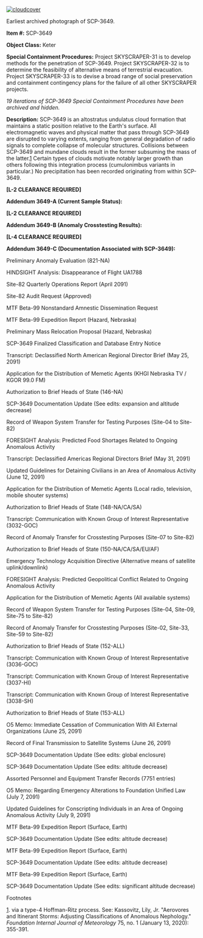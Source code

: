 [![cloudcover](http://scp-wiki.wdfiles.com/local--resized-images/scp-3649/cloudcover/medium.jpg)](http://scp-wiki.wdfiles.com/local--files/scp-3649/cloudcover)

Earliest archived photograph of SCP-3649.

**Item #:** SCP-3649

**Object Class:** Keter

**Special Containment Procedures:** Project SKYSCRAPER-31 is to develop methods for the penetration of SCP-3649. Project SKYSCRAPER-32 is to determine the feasibility of alternative means of terrestrial evacuation. Project SKYSCRAPER-33 is to devise a broad range of social preservation and containment contingency plans for the failure of all other SKYSCRAPER projects.

_19 iterations of SCP-3649 Special Containment Procedures have been archived and hidden._

**Description:** SCP-3649 is an altostratus undulatus cloud formation that maintains a static position relative to the Earth's surface. All electromagnetic waves and physical matter that pass through SCP-3649 are disrupted to varying extents, ranging from general degradation of radio signals to complete collapse of molecular structures. Collisions between SCP-3649 and mundane clouds result in the former subsuming the mass of the latter.[1](javascript:;) Certain types of clouds motivate notably larger growth than others following this integration process (cumulonimbus variants in particular.) No precipitation has been recorded originating from within SCP-3649.

**\[L-2 CLEARANCE REQUIRED\]**

**Addendum 3649-A (Current Sample Status):**

**\[L-2 CLEARANCE REQUIRED\]**

**Addendum 3649-B (Anomaly Crosstesting Results):**

**\[L-4 CLEARANCE REQUIRED\]**

**Addendum 3649-C (Documentation Associated with SCP-3649):**

Preliminary Anomaly Evaluation (821-NA)

HINDSIGHT Analysis: Disappearance of Flight UA1788

Site-82 Quarterly Operations Report (April 2091)

Site-82 Audit Request (Approved)

MTF Beta-99 Nonstandard Amnestic Dissemination Request

MTF Beta-99 Expedition Report (Hazard, Nebraska)

Preliminary Mass Relocation Proposal (Hazard, Nebraska)

SCP-3649 Finalized Classification and Database Entry Notice

Transcript: Declassified North American Regional Director Brief (May 25, 2091)

Application for the Distribution of Memetic Agents (KHGI Nebraska TV / KGOR 99.0 FM)

Authorization to Brief Heads of State (146-NA)

SCP-3649 Documentation Update (See edits: expansion and altitude decrease)

Record of Weapon System Transfer for Testing Purposes (Site-04 to Site-82)

FORESIGHT Analysis: Predicted Food Shortages Related to Ongoing Anomalous Activity

Transcript: Declassified Americas Regional Directors Brief (May 31, 2091)

Updated Guidelines for Detaining Civilians in an Area of Anomalous Activity (June 12, 2091)

Application for the Distribution of Memetic Agents (Local radio, television, mobile shouter systems)

Authorization to Brief Heads of State (148-NA/CA/SA)

Transcript: Communication with Known Group of Interest Representative (3032-GOC)

Record of Anomaly Transfer for Crosstesting Purposes (Site-07 to Site-82)

Authorization to Brief Heads of State (150-NA/CA/SA/EU/AF)

Emergency Technology Acquisition Directive (Alternative means of satellite uplink/downlink)

FORESIGHT Analysis: Predicted Geopolitical Conflict Related to Ongoing Anomalous Activity

Application for the Distribution of Memetic Agents (All available systems)

Record of Weapon System Transfer for Testing Purposes (Site-04, Site-09, Site-75 to Site-82)

Record of Anomaly Transfer for Crosstesting Purposes (Site-02, Site-33, Site-59 to Site-82)

Authorization to Brief Heads of State (152-ALL)

Transcript: Communication with Known Group of Interest Representative (3036-GOC)

Transcript: Communication with Known Group of Interest Representative (3037-HI)

Transcript: Communication with Known Group of Interest Representative (3038-SH)

Authorization to Brief Heads of State (153-ALL)

O5 Memo: Immediate Cessation of Communication With All External Organizations (June 25, 2091)

Record of Final Transmission to Satellite Systems (June 26, 2091)

SCP-3649 Documentation Update (See edits: global enclosure)

SCP-3649 Documentation Update (See edits: altitude decrease)

Assorted Personnel and Equipment Transfer Records (7751 entries)

O5 Memo: Regarding Emergency Alterations to Foundation Unified Law (July 7, 2091)

Updated Guidelines for Conscripting Individuals in an Area of Ongoing Anomalous Activity (July 9, 2091)

MTF Beta-99 Expedition Report (Surface, Earth)

SCP-3649 Documentation Update (See edits: altitude decrease)

MTF Beta-99 Expedition Report (Surface, Earth)

SCP-3649 Documentation Update (See edits: altitude decrease)

MTF Beta-99 Expedition Report (Surface, Earth)

SCP-3649 Documentation Update (See edits: significant altitude decrease)

Footnotes

[1](javascript:;). via a type-4 Hoffman-Ritz process. See: Kassovitz, Lily, Jr. "Aerovores and Itinerant Storms: Adjusting Classifications of Anomalous Nephology." _Foundation Internal Journal of Meteorology_ 75, no. 1 (January 13, 2020): 355-391.